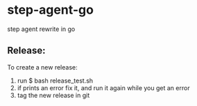 step-agent-go
=============

step agent rewrite in go

## Release:

To create a new release:

1) run $ bash release_test.sh
2) if prints an error fix it, and run it again while you get an error
3) tag the new release in git